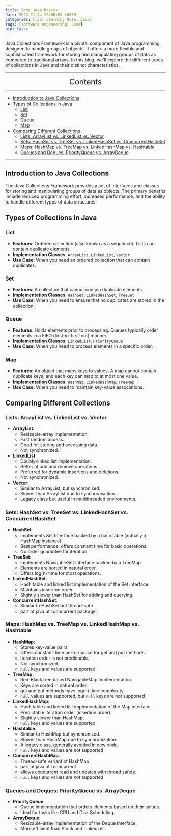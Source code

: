 ```yaml
---
title: Some Java basics
date: 2023-11-24 20:00:00 +0530
categories: [(CS) Learning Note, Java]
tags: [software engineering, Java]
pin: false
---
```


Java Collections Framework is a pivotal component of Java programming, designed to handle groups of objects. It offers a more flexible and sophisticated framework for storing and manipulating groups of data as compared to traditional arrays. In this blog, we'll explore the different types of collections in Java and their distinct characteristics.

---
<center><font size='5'> Contents </font></center>

---

<!-- TOC -->
  * [Introduction to Java Collections](#introduction-to-java-collections)
  * [Types of Collections in Java](#types-of-collections-in-java)
    * [List](#list)
    * [Set](#set)
    * [Queue](#queue)
    * [Map](#map)
  * [Comparing Different Collections](#comparing-different-collections)
    * [Lists: ArrayList vs. LinkedList vs. Vector](#lists-arraylist-vs-linkedlist-vs-vector)
    * [Sets: HashSet vs. TreeSet vs. LinkedHashSet vs. ConcurrentHashSet](#sets-hashset-vs-treeset-vs-linkedhashset-vs-concurrenthashset)
    * [Maps: HashMap vs. TreeMap vs. LinkedHashMap vs. Hashtable](#maps-hashmap-vs-treemap-vs-linkedhashmap-vs-hashtable)
    * [Queues and Deques: PriorityQueue vs. ArrayDeque](#queues-and-deques-priorityqueue-vs-arraydeque)
<!-- TOC -->

---

## Introduction to Java Collections

The Java Collections Framework provides a set of interfaces and classes for storing and manipulating groups of data as objects. The primary benefits include reduced programming effort, increased performance, and the ability to handle different types of data structures.

## Types of Collections in Java

### List

- **Features**: Ordered collection (also known as a sequence). Lists can contain duplicate elements.
- **Implementation Classes**: `ArrayList`, `LinkedList`, `Vector`
- **Use Case**: When you need an ordered collection that can contain duplicates.

### Set

- **Features**: A collection that cannot contain duplicate elements.
- **Implementation Classes**: `HashSet`, `LinkedHashSet`, `TreeSet`
- **Use Case**: When you need to ensure that no duplicates are stored in the collection.

### Queue

- **Features**: Holds elements prior to processing. Queues typically order elements in a FIFO (first-in-first-out) manner.
- **Implementation Classes**: `LinkedList`, `PriorityQueue`
- **Use Case**: When you need to process elements in a specific order.

### Map

- **Features**: An object that maps keys to values. A map cannot contain duplicate keys, and each key can map to at most one value.
- **Implementation Classes**: `HashMap`, `LinkedHashMap`, `TreeMap`
- **Use Case**: When you need to maintain key-value associations.

## Comparing Different Collections

### Lists: ArrayList vs. LinkedList vs. Vector

- **ArrayList**:
  - Resizable-array implementation.
  - Fast random access.
  - Good for storing and accessing data.
  - Not synchronized.
- **LinkedList**:
  - Doubly-linked list implementation.
  - Better at add and remove operations.
  - Preferred for dynamic insertions and deletions.
  - Not synchronized.
- **Vector**:
  - Similar to ArrayList, but synchronised.
  - Slower than ArrayList due to synchronisation.
  - Legacy class but useful in multithreaded environments.

### Sets: HashSet vs. TreeSet vs. LinkedHashSet vs. ConcurrentHashSet

- **HashSet**:
  - Implements Set Interface backed by a hash table (actually a HashMap instance).
  - Best performance; offers constant time for basic operations.
  - No order guarantee for iteration.
- **TreeSet**:
  - Implements NavigableSet Interface backed by a TreeMap.
  - Elements are sorted in natural order.
  - Offers log(n) time for most operations.
- **LinkedHashSet**:
  - Hash table and linked list implementation of the Set interface.
  - Maintains insertion order.
  - Slightly slower than HashSet for adding and querying.
- **ConcurrentHashSet**: 
  - Similar to HashSet but thread-safe
  - part of java.util.concurrent package.


### Maps: HashMap vs. TreeMap vs. LinkedHashMap vs. Hashtable

- **HashMap**:
  - Stores key-value pairs.
  - Offers constant-time performance for get and put methods.
  - Iteration order is not predictable.
  - Not synchronized.
  - `null` keys and values are supported
- **TreeMap**:
  - Red-Black tree based NavigableMap implementation.
  - Keys are sorted in natural order.
  - get and put methods have log(n) time complexity.
  - `null` values are supported, but `null` keys are not supported
- **LinkedHashMap**:
  - Hash table and linked list implementation of the Map interface.
  - Predictable iteration order (insertion order).
  - Slightly slower than HashMap.
  - `null` keys and values are supported
- **Hashtable**:
  - Similar to HashMap but synchronized.
  - Slower than HashMap due to synchronization.
  - A legacy class, generally avoided in new code.
  - `null` keys and values are not supported
- **ConcurrentHashMap**: 
  - Thread-safe variant of HashMap
  - part of java.util.concurrent
  - allows concurrent read and updates with thread safety.
  - `null` keys and values are not supported

### Queues and Deques: PriorityQueue vs. ArrayDeque

- **PriorityQueue**:
  - Queue implementation that orders elements based on their values.
  - Ideal for tasks like CPU and Disk Scheduling.
- **ArrayDeque**:
  - Resizable-array implementation of the Deque interface.
  - More efficient than Stack and LinkedList.
